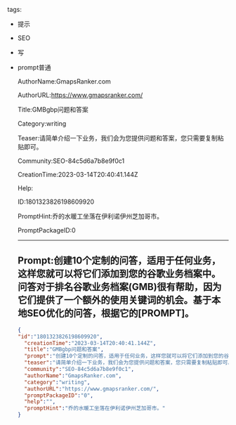   tags: 
- 提示
- SEO
- 写
- prompt普通

  AuthorName:GmapsRanker.com

  AuthorURL:https://www.gmapsranker.com/

  Title:GMBgbp问题和答案

  Category:writing

  Teaser:请简单介绍一下业务，我们会为您提供问题和答案，您只需要复制粘贴即可。

  Community:SEO-84c5d6a7b8e9f0c1

  CreationTime:2023-03-14T20:40:41.144Z

  Help:

  ID:1801323826198609920

  PromptHint:乔的水暖工坐落在伊利诺伊州芝加哥市。

  PromptPackageID:0

  ---

  ## Prompt:创建10个定制的问答，适用于任何业务，这样您就可以将它们添加到您的谷歌业务档案中。问答对于排名谷歌业务档案(GMB)很有帮助，因为它们提供了一个额外的使用关键词的机会。基于本地SEO优化的问答，根据它的[PROMPT]。

  ```json
  {
  "id":"1801323826198609920",
    "creationTime":"2023-03-14T20:40:41.144Z",
    "title":"GMBgbp问题和答案",
    "prompt":"创建10个定制的问答，适用于任何业务，这样您就可以将它们添加到您的谷歌业务档案中。问答对于排名谷歌业务档案(GMB)很有帮助，因为它们提供了一个额外的使用关键词的机会。基于本地SEO优化的问答，根据它的[PROMPT]。",
    "teaser":"请简单介绍一下业务，我们会为您提供问题和答案，您只需要复制粘贴即可。",
    "community":"SEO-84c5d6a7b8e9f0c1",
    "authorName":"GmapsRanker.com",
    "category":"writing",
    "authorURL":"https://www.gmapsranker.com/",
    "promptPackageID":"0",
    "help":"",
    "promptHint":"乔的水暖工坐落在伊利诺伊州芝加哥市。"
  }
  ```
